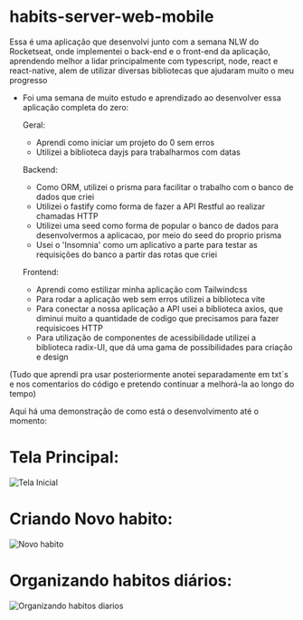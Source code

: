 # habits-server-web-mobile
Essa é uma aplicação que desenvolvi junto com a semana NLW do Rocketseat, onde implementei o back-end e o front-end da aplicação, aprendendo melhor a lidar principalmente com typescript, node, react e react-native, alem de utilizar diversas bibliotecas que ajudaram muito o meu progresso

- Foi uma semana de muito estudo e aprendizado ao desenvolver essa aplicação completa do zero:
  
  Geral:
  + Aprendi como iniciar um projeto do 0 sem erros
  + Utilizei a biblioteca dayjs para trabalharmos com datas
  
  Backend: 
  + Como ORM, utilizei o prisma para facilitar o trabalho com o banco de dados que criei
  + Utilizei o fastify como forma de fazer a API Restful ao realizar chamadas HTTP
  + Utilizei uma seed como forma de popular o banco de dados para desenvolvermos a aplicacao, por meio do seed do proprio prisma
  + Usei o 'Insomnia' como um aplicativo a parte para testar as requisições do banco a partir das rotas que criei
  
  Frontend: 
  + Aprendi como estilizar minha aplicação com Tailwindcss
  + Para rodar a aplicação web sem erros utilizei a biblioteca vite
  + Para conectar a nossa aplicação a API usei a biblioteca axios, que diminui muito a quantidade de codigo que precisamos para fazer
    requisicoes HTTP
  + Para utilização de componentes de acessibilidade utilizei a biblioteca radix-UI, que dá uma gama de possibilidades para criação e design

(Tudo que aprendi pra usar posteriormente anotei separadamente em txt´s e nos comentarios do código e pretendo continuar a melhorá-la ao longo do tempo)

Aqui há uma demonstração de como está o desenvolvimento até o momento:

# Tela Principal:
![Tela Inicial](https://user-images.githubusercontent.com/89881021/213941443-0eab26e3-e191-4468-94b2-69af4002b950.png)

# Criando Novo habito:
![Novo habito](https://user-images.githubusercontent.com/89881021/213941588-7d949ea9-d9c9-4daa-8f14-1c8cbf4d6539.png)

# Organizando habitos diários:
![Organizando habitos diarios](https://user-images.githubusercontent.com/89881021/213941713-9918cc7e-cc71-4096-ae5c-d20e1e6f693e.png)



